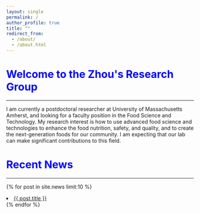 ```yaml
---
layout: single
permalink: /
author_profile: true
title: ""
redirect_from:
  - /about/
  - /about.html
---
```


<span style="color:blue">Welcome to the Zhou's Research Group</span>
==============
----------------------

I am currently a postdoctoral researcher at University of Massachusetts Amherst,
and looking for a faculty position in the Food Science and Technology.
My research interest is how to use advanced food science and technologies to enhance
the food nutrition, safety, and quality, and to create the next-generation foods for
our community. I am expecting that our lab can make significant contributions to this field.


<span style="color:blue">Recent News</span>
==============
----------------------

{% for post in site.news limit:10  %}
  <li>
    <a href="post-link" href="{{ post.url | prepend: site.baseurl }}">{{ post.title }}</a>
  </li>
{% endfor %}


